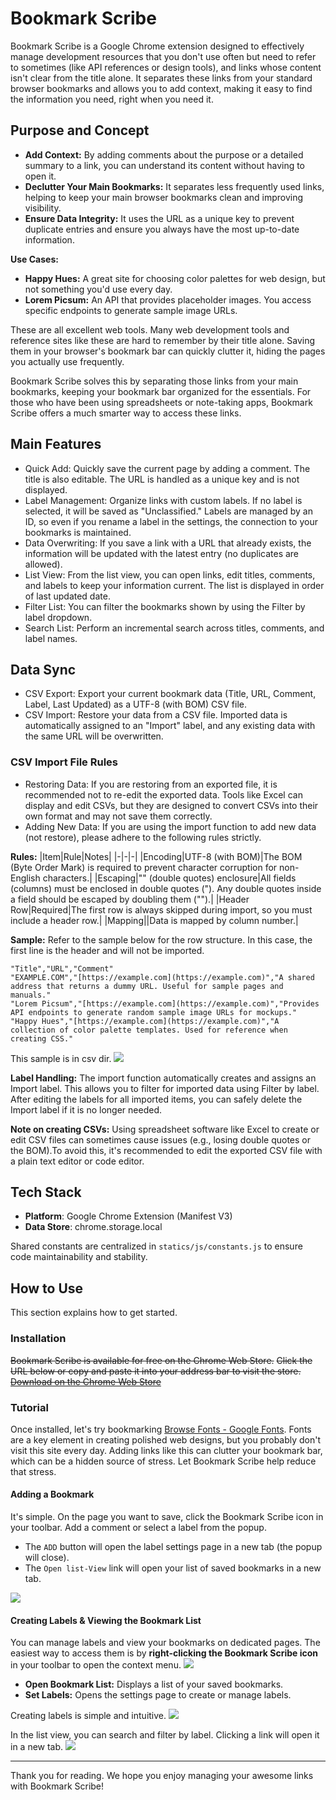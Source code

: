 # Bookmark Scribe
Bookmark Scribe is a Google Chrome extension designed to effectively manage development resources that you don't use often but need to refer to sometimes (like API references or design tools), and links whose content isn't clear from the title alone. It separates these links from your standard browser bookmarks and allows you to add context, making it easy to find the information you need, right when you need it.

## Purpose and Concept
- **Add Context:** By adding comments about the purpose or a detailed summary to a link, you can understand its content without having to open it.
- **Declutter Your Main Bookmarks:** It separates less frequently used links, helping to keep your main browser bookmarks clean and improving visibility.
- **Ensure Data Integrity:** It uses the URL as a unique key to prevent duplicate entries and ensure you always have the most up-to-date information.
 
**Use Cases:**
- **Happy Hues:** A great site for choosing color palettes for web design, but not something you'd use every day.
- **Lorem Picsum:** An API that provides placeholder images. You access specific endpoints to generate sample image URLs.

These are all excellent web tools.
Many web development tools and reference sites like these are hard to remember by their title alone. Saving them in your browser's bookmark bar can quickly clutter it, hiding the pages you actually use frequently.

Bookmark Scribe solves this by separating those links from your main bookmarks, keeping your bookmark bar organized for the essentials. For those who have been using spreadsheets or note-taking apps, Bookmark Scribe offers a much smarter way to access these links.

## Main Features
- Quick Add: Quickly save the current page by adding a comment. The title is also editable. The URL is handled as a unique key and is not displayed.
- Label Management: Organize links with custom labels. If no label is selected, it will be saved as "Unclassified." Labels are managed by an ID, so even if you rename a label in the settings, the connection to your bookmarks is maintained.
- Data Overwriting: If you save a link with a URL that already exists, the information will be updated with the latest entry (no duplicates are allowed).
- List View: From the list view, you can open links, edit titles, comments, and labels to keep your information current. The list is displayed in order of last updated date.
- Filter List: You can filter the bookmarks shown by using the Filter by label dropdown.
- Search List: Perform an incremental search across titles, comments, and label names.

## Data Sync
- CSV Export: Export your current bookmark data (Title, URL, Comment, Label, Last Updated) as a UTF-8 (with BOM) CSV file.
- CSV Import: Restore your data from a CSV file. Imported data is automatically assigned to an "Import" label, and any existing data with the same URL will be overwritten.

### CSV Import File Rules
- Restoring Data: If you are restoring from an exported file, it is recommended not to re-edit the exported data. Tools like Excel can display and edit CSVs, but they are designed to convert CSVs into their own format and may not save them correctly.
- Adding New Data: If you are using the import function to add new data (not restore), please adhere to the following rules strictly.

**Rules:**
|Item|Rule|Notes|
|-|-|-|
|Encoding|UTF-8 (with BOM)|The BOM (Byte Order Mark) is required to prevent character corruption for non-English characters.|
|Escaping|"" (double quotes) enclosure|All fields (columns) must be enclosed in double quotes ("). Any double quotes inside a field should be escaped by doubling them ("").|
|Header Row|Required|The first row is always skipped during import, so you must include a header row.|
|Mapping||Data is mapped by column number.|

**Sample:** Refer to the sample below for the row structure. In this case, the first line is the header and will not be imported.
```text
"Title","URL","Comment"
"EXAMPLE.COM","[https://example.com](https://example.com)","A shared address that returns a dummy URL. Useful for sample pages and manuals."
"Lorem Picsum","[https://example.com](https://example.com)","Provides API endpoints to generate random sample image URLs for mockups."
"Happy Hues","[https://example.com](https://example.com)","A collection of color palette templates. Used for reference when creating CSS."
```
This sample is in csv dir.
<img src="/exclude/img/readme-sample-001.png">

**Label Handling:** The import function automatically creates and assigns an Import label. This allows you to filter for imported data using Filter by label. After editing the labels for all imported items, you can safely delete the Import label if it is no longer needed.

**Note on creating CSVs:** Using spreadsheet software like Excel to create or edit CSV files can sometimes cause issues (e.g., losing double quotes or the BOM).To avoid this, it's recommended to edit the exported CSV file with a plain text editor or code editor.

## Tech Stack
- **Platform**: Google Chrome Extension (Manifest V3)
- **Data Store**: chrome.storage.local

Shared constants are centralized in `statics/js/constants.js` to ensure code maintainability and stability.

## How to Use
This section explains how to get started.

### Installation
~~Bookmark Scribe is available for free on the Chrome Web Store.~~
~~Click the URL below or copy and paste it into your address bar to visit the store.~~
~~[Download on the Chrome Web Store]()~~

### Tutorial
Once installed, let's try bookmarking [Browse Fonts - Google Fonts](https://fonts.google.com). Fonts are a key element in creating polished web designs, but you probably don't visit this site every day. Adding links like this can clutter your bookmark bar, which can be a hidden source of stress. Let Bookmark Scribe help reduce that stress.

#### Adding a Bookmark
It's simple. On the page you want to save, click the Bookmark Scribe icon in your toolbar. Add a comment or select a label from the popup.
- The `ADD` button will open the label settings page in a new tab (the popup will close).
- The `Open list-View` link will open your list of saved bookmarks in a new tab.

<img src="/exclude/img/readme-sample-002.png">

#### Creating Labels & Viewing the Bookmark List
You can manage labels and view your bookmarks on dedicated pages.
The easiest way to access them is by **right-clicking the Bookmark Scribe icon** in your toolbar to open the context menu.
<img src="/exclude/img/readme-sample-003.png">
- **Open Bookmark List:** Displays a list of your saved bookmarks.
- **Set Labels:** Opens the settings page to create or manage labels.

Creating labels is simple and intuitive.
<img src="/exclude/img/readme-sample-004.png">

In the list view, you can search and filter by label. Clicking a link will open it in a new tab.
<img src="/exclude/img/readme-sample-005.png">

---

Thank you for reading.
We hope you enjoy managing your awesome links with Bookmark Scribe!

